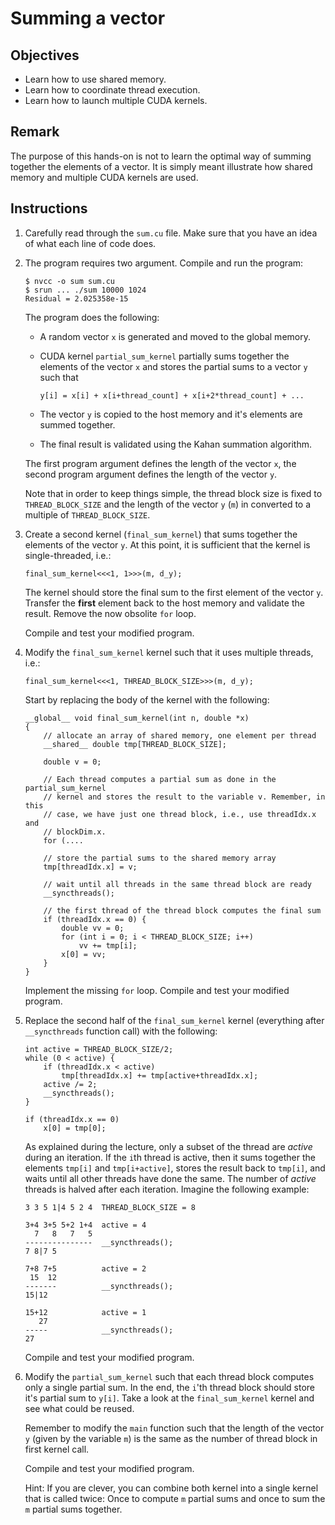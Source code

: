 # Summing a vector

## Objectives

 - Learn how to use shared memory.
 - Learn how to coordinate thread execution.
 - Learn how to launch multiple CUDA kernels.

## Remark

The purpose of this hands-on is not to learn the optimal way of summing together
the elements of a vector. It is simply meant illustrate how shared memory and
multiple CUDA kernels are used.
 
## Instructions

 1. Carefully read through the `sum.cu` file. Make sure that you have an idea
    of what each line of code does.

 2. The program requires two argument. Compile and run the program:
 
    ```
    $ nvcc -o sum sum.cu
    $ srun ... ./sum 10000 1024
    Residual = 2.025358e-15
    ```
    
    The program does the following:
     
     - A random vector `x` is generated and moved to the global memory.
     
     - CUDA kernel `partial_sum_kernel` partially sums together the elements
       of the vector `x` and stores the partial sums to a vector `y` such that
       
       ```
       y[i] = x[i] + x[i+thread_count] + x[i+2*thread_count] + ...
       ```
       
     - The vector `y` is copied to the host memory and it's elements are summed
       together.
    
     - The final result is validated using the Kahan summation algorithm.
     
    The first program argument defines the length of the vector `x`, the second
    program argument defines the length of the vector `y`.
    
    Note that in order to keep things simple, the thread block size is fixed
    to `THREAD_BLOCK_SIZE` and the length of the vector `y` (`m`) in converted
    to a multiple of `THREAD_BLOCK_SIZE`.

 3. Create a second kernel (`final_sum_kernel`) that sums together the elements
    of the vector `y`. At this point, it is sufficient that the kernel is
    single-threaded, i.e.:
    
    ```
    final_sum_kernel<<<1, 1>>>(m, d_y);
    ```
    
    The kernel should store the final sum to the first element of the vector
    `y`. Transfer the **first** element back to the host memory and validate 
    the result. Remove the now obsolite `for` loop.
    
    Compile and test your modified program.

 4. Modify the `final_sum_kernel` kernel such that it uses multiple threads,
    i.e.:
 
    ```
    final_sum_kernel<<<1, THREAD_BLOCK_SIZE>>>(m, d_y);
    ```
    
    Start by replacing the body of the kernel with the following:
    
    ```
    __global__ void final_sum_kernel(int n, double *x)
    {
        // allocate an array of shared memory, one element per thread
        __shared__ double tmp[THREAD_BLOCK_SIZE];
    
        double v = 0;
        
        // Each thread computes a partial sum as done in the partial_sum_kernel
        // kernel and stores the result to the variable v. Remember, in this
        // case, we have just one thread block, i.e., use threadIdx.x and
        // blockDim.x.
        for (....
    
        // store the partial sums to the shared memory array
        tmp[threadIdx.x] = v;
        
        // wait until all threads in the same thread block are ready
        __syncthreads();
        
        // the first thread of the thread block computes the final sum
        if (threadIdx.x == 0) {
            double vv = 0;
            for (int i = 0; i < THREAD_BLOCK_SIZE; i++)
                vv += tmp[i];
            x[0] = vv;
        }
    }
    ```
    
    Implement the missing `for` loop. Compile and test your modified program.
    
 5. Replace the second half of the `final_sum_kernel` kernel (everything after
    `__syncthreads` function call) with the following:
    
    ```
    int active = THREAD_BLOCK_SIZE/2;
    while (0 < active) {
        if (threadIdx.x < active)
            tmp[threadIdx.x] += tmp[active+threadIdx.x];
        active /= 2;
        __syncthreads();
    }

    if (threadIdx.x == 0)
        x[0] = tmp[0];
    ```
    
    As explained during the lecture, only a subset of the thread are *active*
    during an iteration. If the `i`th thread is active, then it sums together
    the elements `tmp[i]` and `tmp[i+active]`, stores the result back to
    `tmp[i]`, and waits until all other threads have done the same. The number
    of *active* threads is halved after each iteration. Imagine the following
    example:
    
    ```
    3 3 5 1|4 5 2 4  THREAD_BLOCK_SIZE = 8
    
    3+4 3+5 5+2 1+4  active = 4
      7   8   7   5
    ---------------  __syncthreads();
    7 8|7 5
    
    7+8 7+5          active = 2
     15  12
    -------          __syncthreads();
    15|12
    
    15+12            active = 1
       27
    -----            __syncthreads();
    27
    ```
    
    Compile and test your modified program.

 6. Modify the `partial_sum_kernel` such that each thread block computes only
    a single partial sum. In the end, the `i`'th thread block should store it's
    partial sum to `y[i]`. Take a look at the `final_sum_kernel` kernel and see
    what could be reused.
    
    Remember to modify the `main` function such that the length of the vector
    `y` (given by the variable `m`) is the same as the number of thread block in
    first kernel call.
    
    Compile and test your modified program.
    
    Hint: If you are clever, you can combine both kernel into a single kernel
    that is called twice: Once to compute `m` partial sums and once to sum the
    `m` partial sums together.
    
